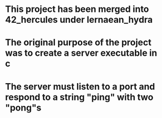 # This project has been merged into 42_hercules under lernaean_hydra

# The original purpose of the project was to create a server executable in c
# The server must listen to a port and respond to a string "ping" with two "pong"s
